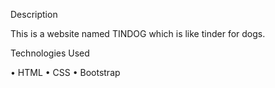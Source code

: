 Description

This is a website named TINDOG which is like tinder for dogs.

Technologies Used

•	HTML
•	CSS
•	Bootstrap

